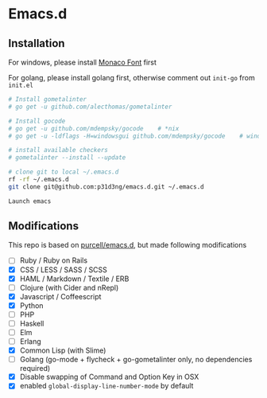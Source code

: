 # Emacs.d 

## Installation

For windows, please install [Monaco Font](https://github.com/todylu/monaco.ttf) first

For golang, please install golang first, otherwise comment out `init-go` from `init.el`

```bash
# Install gometalinter
# go get -u github.com/alecthomas/gometalinter

# Install gocode
# go get -u github.com/mdempsky/gocode    # *nix
# go get -u -ldflags -H=windowsgui github.com/mdempsky/gocode    # windows

# install available checkers
# gometalinter --install --update

# clone git to local ~/.emacs.d
rf -rf ~/.emacs.d
git clone git@github.com:p31d3ng/emacs.d.git ~/.emacs.d

Launch emacs
```

## Modifications

This repo is based on [purcell/emacs.d](https://github.com/purcell/emacs.d), but made following modifications

- [ ] Ruby / Ruby on Rails
- [x] CSS / LESS / SASS / SCSS
- [x] HAML / Markdown / Textile / ERB
- [ ] Clojure (with Cider and nRepl)
- [x] Javascript / Coffeescript
- [x] Python
- [ ] PHP
- [ ] Haskell
- [ ] Elm
- [ ] Erlang
- [x] Common Lisp (with Slime)
- [ ] Golang (go-mode + flycheck + go-gometalinter only, no dependencies required)
- [x] Disable swapping of Command and Option Key in OSX
- [x] enabled `global-display-line-number-mode` by default
